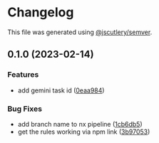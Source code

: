 # Changelog

This file was generated using [@jscutlery/semver](https://github.com/jscutlery/semver).

## 0.1.0 (2023-02-14)


### Features

* add gemini task id ([0eaa984](https://github.com/threemedoa/commitlint-gemini/commit/0eaa984b6fd5ea095ce8882efa744576678adb26))


### Bug Fixes

* add branch name to nx pipeline ([1cb6db5](https://github.com/threemedoa/commitlint-gemini/commit/1cb6db54ebc38d0b8e47ffdc677f1e7da0092237))
* get the rules working via npm link ([3b97053](https://github.com/threemedoa/commitlint-gemini/commit/3b97053bc54ae16d0446b3d90f738d100322ba4b))
